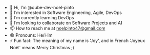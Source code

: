 - 👋 Hi, I’m @qube-dev-noel-pinto
- 👀 I’m interested in Software Engineering, Agile, DevOps
- 🌱 I’m currently learning DevOps
- 💞️ I’m looking to collaborate on Software Projects and AI
- 📫 How to reach me at noelpinto47@gmail.com
- 😄 Pronouns: He/Him
- ⚡ Fun fact: The meaning of my name is 'Joy', and in French 'Joyeux Noël' means Merry Christmas ;)

<!---
qube-dev-noel-pinto/qube-dev-noel-pinto is a ✨ special ✨ repository because its `README.md` (this file) appears on your GitHub profile.
You can click the Preview link to take a look at your changes.
--->
